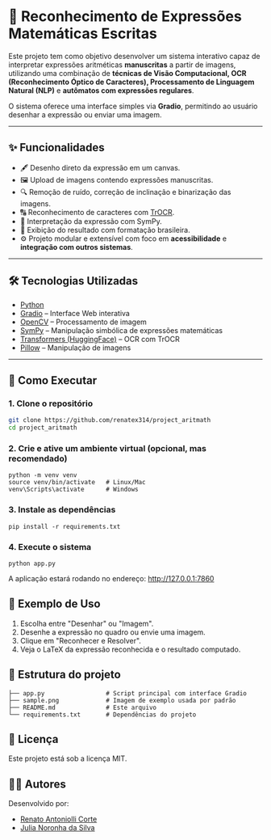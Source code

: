 # 🧠 Reconhecimento de Expressões Matemáticas Escritas

Este projeto tem como objetivo desenvolver um sistema interativo capaz de
interpretar expressões aritméticas **manuscritas** a partir de imagens,
utilizando uma combinação de **técnicas de Visão Computacional, OCR
(Reconhecimento Óptico de Caracteres), Processamento de Linguagem Natural
(NLP)** e **autômatos com expressões regulares**.

O sistema oferece uma interface simples via **Gradio**, permitindo ao usuário
desenhar a expressão ou enviar uma imagem.

---

## ✨ Funcionalidades

- 🖋️ Desenho direto da expressão em um canvas.
- 🖼️ Upload de imagens contendo expressões manuscritas.
- 🔍 Remoção de ruído, correção de inclinação e binarização das imagens.
- 🔠 Reconhecimento de caracteres com
  [TrOCR](https://huggingface.co/fhswf/TrOCR_Math_handwritten).
- 🧠 Interpretação da expressão com SymPy.
- 🧾 Exibição do resultado com formatação brasileira.
- ⚙️ Projeto modular e extensível com foco em **acessibilidade** e **integração
  com outros sistemas**.

---

## 🛠️ Tecnologias Utilizadas

- [Python](https://www.python.org/)
- [Gradio](https://gradio.app/) – Interface Web interativa
- [OpenCV](https://opencv.org/) – Processamento de imagem
- [SymPy](https://www.sympy.org/) – Manipulação simbólica de expressões
  matemáticas
- [Transformers (HuggingFace)](https://huggingface.co/) – OCR com TrOCR
- [Pillow](https://python-pillow.org/) – Manipulação de imagens

---

## 🚀 Como Executar

### 1. Clone o repositório

```bash
git clone https://github.com/renatex314/project_aritmath
cd project_aritmath
```

### 2. Crie e ative um ambiente virtual (opcional, mas recomendado)

```
python -m venv venv
source venv/bin/activate   # Linux/Mac
venv\Scripts\activate      # Windows
```

### 3. Instale as dependências

```
pip install -r requirements.txt
```

### 4. Execute o sistema

```
python app.py
```

A aplicação estará rodando no endereço: http://127.0.0.1:7860

## 🧪 Exemplo de Uso

<ol>
    <li>Escolha entre "Desenhar" ou "Imagem".</li>
    <li>Desenhe a expressão no quadro ou envie uma imagem.</li>
    <li>Clique em "Reconhecer e Resolver".</li>
    <li>Veja o LaTeX da expressão reconhecida e o resultado computado.</li>
</ol>

## 🧩 Estrutura do projeto

```
├── app.py                 # Script principal com interface Gradio
├── sample.png             # Imagem de exemplo usada por padrão
├── README.md              # Este arquivo
└── requirements.txt       # Dependências do projeto
```

## 📜 Licença

Este projeto está sob a licença MIT.

## 👨‍💻 Autores

Desenvolvido por:

- [Renato Antoniolli Corte](https://github.com/renatex314)
- [Julia Noronha da Silva](https://github.com/JulinhaNoronha)
